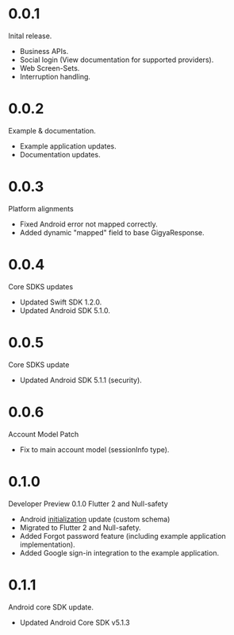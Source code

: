 # 0.0.1
Inital release.

* Business APIs.
* Social login (View documentation for supported providers).
* Web Screen-Sets.
* Interruption handling.

# 0.0.2
Example & documentation.

* Example application updates.
* Documentation updates.

# 0.0.3
Platform alignments

* Fixed Android error not mapped correctly.
* Added dynamic "mapped" field to base GigyaResponse.

# 0.0.4
Core SDKS updates

* Updated Swift SDK 1.2.0.
* Updated Android SDK 5.1.0.

# 0.0.5
Core SDKS update

* Updated Android SDK 5.1.1 (security).

# 0.0.6
Account Model Patch

* Fix to main account model (sessionInfo type).

# 0.1.0

Developer Preview 0.1.0
Flutter 2 and Null-safety

* Android [initialization](https://github.com/SAP/gigya-flutter-plugin#android-setup) update (custom schema) 
* Migrated to Flutter 2 and Null-safety.
* Added Forgot password feature (including example application implementation).
* Added Google sign-in integration to the example application.

# 0.1.1
Android core SDK update.

* Updated Android Core SDK v5.1.3
